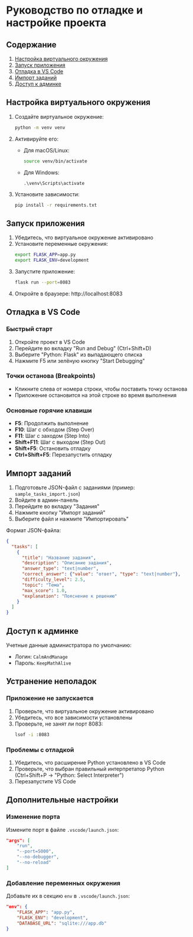 # Руководство по отладке и настройке проекта

## Содержание
1. [Настройка виртуального окружения](#настройка-виртуального-окружения)
2. [Запуск приложения](#запуск-приложения)
3. [Отладка в VS Code](#отладка-в-vs-code)
4. [Импорт заданий](#импорт-заданий)
5. [Доступ к админке](#доступ-к-админке)

## Настройка виртуального окружения

1. Создайте виртуальное окружение:
   ```bash
   python -m venv venv
   ```

2. Активируйте его:
   - Для macOS/Linux:
     ```bash
     source venv/bin/activate
     ```
   - Для Windows:
     ```
     .\venv\Scripts\activate
     ```

3. Установите зависимости:
   ```bash
   pip install -r requirements.txt
   ```

## Запуск приложения

1. Убедитесь, что виртуальное окружение активировано
2. Установите переменные окружения:
   ```bash
   export FLASK_APP=app.py
   export FLASK_ENV=development
   ```
3. Запустите приложение:
   ```bash
   flask run --port=8083
   ```
4. Откройте в браузере: http://localhost:8083

## Отладка в VS Code

### Быстрый старт
1. Откройте проект в VS Code
2. Перейдите во вкладку "Run and Debug" (Ctrl+Shift+D)
3. Выберите "Python: Flask" из выпадающего списка
4. Нажмите F5 или зелёную кнопку "Start Debugging"

### Точки останова (Breakpoints)
- Кликните слева от номера строки, чтобы поставить точку останова
- Приложение остановится на этой строке во время выполнения

### Основные горячие клавиши
- **F5**: Продолжить выполнение
- **F10**: Шаг с обходом (Step Over)
- **F11**: Шаг с заходом (Step Into)
- **Shift+F11**: Шаг с выходом (Step Out)
- **Shift+F5**: Остановить отладку
- **Ctrl+Shift+F5**: Перезапустить отладку

## Импорт заданий

1. Подготовьте JSON-файл с заданиями (пример: `sample_tasks_import.json`)
2. Войдите в админ-панель
3. Перейдите во вкладку "Задания"
4. Нажмите кнопку "Импорт заданий"
5. Выберите файл и нажмите "Импортировать"

Формат JSON-файла:
```json
{
  "tasks": [
    {
      "title": "Название задания",
      "description": "Описание задания",
      "answer_type": "text|number",
      "correct_answer": {"value": "ответ", "type": "text|number"},
      "difficulty_level": 2.5,
      "topic": "Тема",
      "max_score": 1.0,
      "explanation": "Пояснение к решению"
    }
  ]
}
```

## Доступ к админке

Учетные данные администратора по умолчанию:
- Логин: `CalmAndManage`
- Пароль: `KeepMathAlive`

## Устранение неполадок

### Приложение не запускается
1. Проверьте, что виртуальное окружение активировано
2. Убедитесь, что все зависимости установлены
3. Проверьте, не занят ли порт 8083:
   ```bash
   lsof -i :8083
   ```

### Проблемы с отладкой
1. Убедитесь, что расширение Python установлено в VS Code
2. Проверьте, что выбран правильный интерпретатор Python (Ctrl+Shift+P → "Python: Select Interpreter")
3. Перезапустите VS Code

## Дополнительные настройки

### Изменение порта
Измените порт в файле `.vscode/launch.json`:
```json
"args": [
    "run",
    "--port=5000",
    "--no-debugger",
    "--no-reload"
]
```

### Добавление переменных окружения
Добавьте их в секцию `env` в `.vscode/launch.json`:
```json
"env": {
    "FLASK_APP": "app.py",
    "FLASK_ENV": "development",
    "DATABASE_URL": "sqlite:///app.db"
}
```
